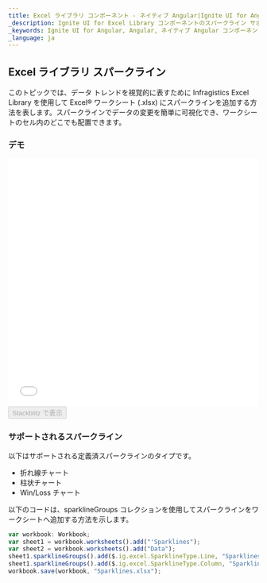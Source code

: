 ```yaml
---
title: Excel ライブラリ コンポーネント - ネイティブ Angular|Ignite UI for Angular
_description: Ignite UI for Excel Library コンポーネントのスパークライン サポート
_keywords: Ignite UI for Angular, Angular, ネイティブ Angular コンポーネント スイート, ネイティブ Angular コントロール, ネイティブ Angular コンポーネント, ネイティブ Angular コンポーネント ライブラリ, Angular Excel ライブラリ, Angular Excel ライブラリ例,  Angular Excel Library コンポーネント, Angular Excel エンジン、スパークライン
_language: ja
---
```


## Excel ライブラリ スパークライン

このトピックでは、データ トレンドを視覚的に表すために Infragistics Excel Library を使用して Excel® ワークシート (.xlsx) にスパークラインを追加する方法を表します。スパークラインでデータの変更を簡単に可視化でき、ワークシートのセル内のどこでも配置できます。

### デモ

<div class="sample-container loading" style="height: 500px">
    <iframe id="excel-library-overview-sample-iframe" src='{environment:demosBaseUrl}/excel-library/working-with-sparklines' width="100%" height="100%" seamless frameBorder="0" onload="onXPlatSampleIframeContentLoaded(this);"></iframe>
</div>
<div>
    <button data-localize="stackblitz" disabled class="stackblitz-btn" data-iframe-id="excel-library-overview-sample-iframe" data-demos-base-url="{environment:demosBaseUrl}">Stackblitz で表示
    </button>
</div>

<div class="divider--half"></div>

### サポートされるスパークライン

以下はサポートされる定義済スパークラインのタイプです。

-   折れ線チャート
-   柱状チャート
-   Win/Loss チャート

以下のコードは、sparklineGroups コレクションを使用してスパークラインをワークシートへ追加する方法を示します。

```ts
var workbook: Workbook;
var sheet1 = workbook.worksheets().add("'Sparklines");
var sheet2 = workbook.worksheets().add("Data");
sheet1.sparklineGroups().add($.ig.excel.SparklineType.Line, "Sparklines!A1:A1", "Data!A2:A11");
sheet1.sparklineGroups().add($.ig.excel.SparklineType.Column, "Sparklines!B1:B1", "Data!A2:A11");
workbook.save(workbook, "Sparklines.xlsx");
```
